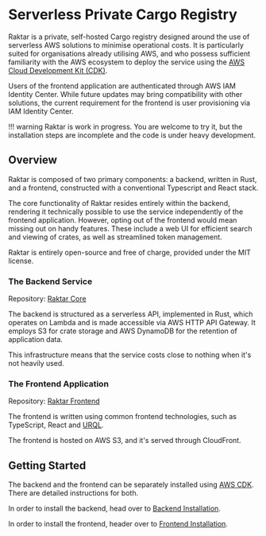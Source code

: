 Serverless Private Cargo Registry
=================================

Raktar is a private, self-hosted Cargo registry designed around
the use of serverless AWS solutions to minimise operational costs.
It is particularly suited for organisations already utilising AWS,
and who possess sufficient familiarity with the AWS ecosystem
to deploy the service using the [AWS Cloud Development Kit (CDK)](https://aws.amazon.com/cdk/).

Users of the frontend application are authenticated through AWS IAM Identity Center.
While future updates may bring compatibility with other solutions,
the current requirement for the frontend is user provisioning via IAM Identity Center.

!!! warning 
    Raktar is work in progress. You are welcome to try it, but the installation steps are incomplete
    and the code is under heavy development.

## Overview

Raktar is composed of two primary components: a backend, written in Rust,
and a frontend, constructed with a conventional Typescript and React stack.

The core functionality of Raktar resides entirely within the backend,
rendering it technically possible to use the service independently of the frontend application. 
However, opting out of the frontend would mean missing out on handy features. 
These include a web UI for efficient search and viewing of crates, as well as streamlined token management.

Raktar is entirely open-source and free of charge, provided under the MIT license.

### The Backend Service

Repository: [Raktar Core](https://github.com/raktar-registry/raktar)

The backend is structured as a serverless API, implemented in Rust,
which operates on Lambda and is made accessible via AWS HTTP API Gateway.
It employs S3 for crate storage and AWS DynamoDB for the retention of application data.

This infrastructure means that the service costs close to nothing when it's not heavily used.

### The Frontend Application

Repository: [Raktar Frontend](https://github.com/raktar-registry/raktar-app)

The frontend is written using common frontend technologies, such as TypeScript, React
and [URQL](https://formidable.com/open-source/urql/).

The frontend is hosted on AWS S3, and it's served through CloudFront.

## Getting Started

The backend and the frontend can be separately installed using
[AWS CDK](https://aws.amazon.com/cdk/).
There are detailed instructions for both.

In order to install the backend, head over to [Backend Installation](/backend/pre-requisites).

In order to install the frontend, header over to [Frontend Installation](/frontend/pre-requisites).